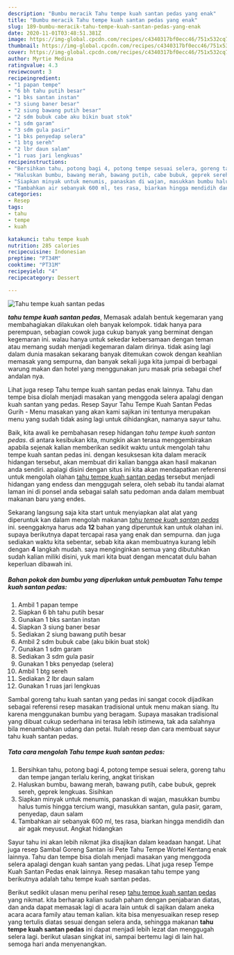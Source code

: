 ```yaml
---
description: "Bumbu meracik Tahu tempe kuah santan pedas yang enak"
title: "Bumbu meracik Tahu tempe kuah santan pedas yang enak"
slug: 189-bumbu-meracik-tahu-tempe-kuah-santan-pedas-yang-enak
date: 2020-11-01T03:48:51.381Z
image: https://img-global.cpcdn.com/recipes/c4340317bf0ecc46/751x532cq70/tahu-tempe-kuah-santan-pedas-foto-resep-utama.jpg
thumbnail: https://img-global.cpcdn.com/recipes/c4340317bf0ecc46/751x532cq70/tahu-tempe-kuah-santan-pedas-foto-resep-utama.jpg
cover: https://img-global.cpcdn.com/recipes/c4340317bf0ecc46/751x532cq70/tahu-tempe-kuah-santan-pedas-foto-resep-utama.jpg
author: Myrtie Medina
ratingvalue: 4.3
reviewcount: 3
recipeingredient:
- "1 papan tempe"
- "6 bh tahu putih besar"
- "1 bks santan instan"
- "3 siung baner besar"
- "2 siung bawang putih besar"
- "2 sdm bubuk cabe aku bikin buat stok"
- "1 sdm garam"
- "3 sdm gula pasir"
- "1 bks penyedap selera"
- "1 btg sereh"
- "2 lbr daun salam"
- "1 ruas jari lengkuas"
recipeinstructions:
- "Bersihkan tahu, potong bagi 4, potong tempe sesuai selera, goreng tahu dan tempe jangan terlalu kering, angkat tiriskan"
- "Haluskan bumbu, bawang merah, bawang putih, cabe bubuk, geprek sereh, geprek lengkuas. Sisihkan"
- "Siapkan minyak untuk menumis, panaskan di wajan, masukkan bumbu halus tumis hingga tercium wangi, masukkan santan, gula pasir, garam, penyedap, daun salam"
- "Tambahkan air sebanyak 600 ml, tes rasa, biarkan hingga mendidih dan air agak meyusut. Angkat hidangkan"
categories:
- Resep
tags:
- tahu
- tempe
- kuah

katakunci: tahu tempe kuah 
nutrition: 285 calories
recipecuisine: Indonesian
preptime: "PT34M"
cooktime: "PT31M"
recipeyield: "4"
recipecategory: Dessert

---
```



![Tahu tempe kuah santan pedas](https://img-global.cpcdn.com/recipes/c4340317bf0ecc46/751x532cq70/tahu-tempe-kuah-santan-pedas-foto-resep-utama.jpg)

<b><i>tahu tempe kuah santan pedas</i></b>, Memasak adalah bentuk kegemaran yang membahagiakan dilakukan oleh banyak kelompok. tidak hanya para perempuan, sebagian cowok juga cukup banyak yang berminat dengan kegemaran ini. walau hanya untuk sekedar kebersamaan dengan teman atau memang sudah menjadi kegemaran dalam dirinya. tidak asing lagi dalam dunia masakan sekarang banyak ditemukan cowok dengan keahlian memasak yang sempurna, dan banyak sekali juga kita jumpai di berbagai warung makan dan hotel yang menggunakan juru masak pria sebagai chef andalan nya.

Lihat juga resep Tahu tempe kuah santan pedas enak lainnya. Tahu dan tempe bisa diolah menjadi masakan yang menggoda selera apalagi dengan kuah santan yang pedas. Resep Sayur Tahu Tempe Kuah Santan Pedas Gurih - Menu masakan yang akan kami sajikan ini tentunya merupakan menu yang sudah tidak asing lagi untuk dihidangkan, namanya sayur tahu.

Baik, kita awali ke pembahasan resep hidangan <i>tahu tempe kuah santan pedas</i>. di antara kesibukan kita, mungkin akan terasa menggembirakan apabila sejenak kalian memberikan sedikit waktu untuk mengolah tahu tempe kuah santan pedas ini. dengan kesuksesan kita dalam meracik hidangan tersebut, akan membuat diri kalian bangga akan hasil makanan anda sendiri. apalagi disini dengan situs ini kita akan mendapatkan referensi untuk mengolah olahan <u>tahu tempe kuah santan pedas</u> tersebut menjadi hidangan yang endess dan menggugah selera, oleh sebab itu tandai alamat laman ini di ponsel anda sebagai salah satu pedoman anda dalam membuat makanan baru yang endes.


Sekarang langsung saja kita start untuk menyiapkan alat alat yang diperuntuk kan dalam mengolah makanan <u><i>tahu tempe kuah santan pedas</i></u> ini. seenggaknya harus ada <b>12</b> bahan yang diperuntuk kan untuk olahan ini. supaya berikutnya dapat tercapai rasa yang enak dan sempurna. dan juga sediakan waktu kita sebentar, sebab kita akan membuatnya kurang lebih dengan <b>4</b> langkah mudah. saya menginginkan semua yang dibutuhkan sudah kalian miliki disini, yuk mari kita buat dengan mencatat dulu bahan keperluan dibawah ini.

<!--inarticleads1-->

##### Bahan pokok dan bumbu yang diperlukan untuk pembuatan Tahu tempe kuah santan pedas:

1. Ambil 1 papan tempe
1. Siapkan 6 bh tahu putih besar
1. Gunakan 1 bks santan instan
1. Siapkan 3 siung baner besar
1. Sediakan 2 siung bawang putih besar
1. Ambil 2 sdm bubuk cabe (aku bikin buat stok)
1. Gunakan 1 sdm garam
1. Sediakan 3 sdm gula pasir
1. Gunakan 1 bks penyedap (selera)
1. Ambil 1 btg sereh
1. Sediakan 2 lbr daun salam
1. Gunakan 1 ruas jari lengkuas


Sambal goreng tahu kuah santan yang pedas ini sangat cocok dijadikan sebagai referensi resep masakan tradisional untuk menu makan siang. Itu karena menggunakan bumbu yang beragam. Supaya masakan tradisional yang dibuat cukup sederhana ini terasa lebih istimewa, tak ada salahnya bila menambahkan udang dan petai. Itulah resep dan cara membuat sayur tahu kuah santan pedas. 

<!--inarticleads2-->

##### Tata cara mengolah Tahu tempe kuah santan pedas:

1. Bersihkan tahu, potong bagi 4, potong tempe sesuai selera, goreng tahu dan tempe jangan terlalu kering, angkat tiriskan
1. Haluskan bumbu, bawang merah, bawang putih, cabe bubuk, geprek sereh, geprek lengkuas. Sisihkan
1. Siapkan minyak untuk menumis, panaskan di wajan, masukkan bumbu halus tumis hingga tercium wangi, masukkan santan, gula pasir, garam, penyedap, daun salam
1. Tambahkan air sebanyak 600 ml, tes rasa, biarkan hingga mendidih dan air agak meyusut. Angkat hidangkan


Sayur tahu ini akan lebih nikmat jika disajikan dalam keadaan hangat. Lihat juga resep Sambal Goreng Santan isi Pete Tahu Tempe Wortel Kentang enak lainnya. Tahu dan tempe bisa diolah menjadi masakan yang menggoda selera apalagi dengan kuah santan yang pedas. Lihat juga resep Tempe Kuah Santan Pedas enak lainnya. Resep masakan tahu tempe yang berikutnya adalah tahu tempe kuah santan pedas. 

Berikut sedikit ulasan menu perihal resep <u>tahu tempe kuah santan pedas</u> yang nikmat. kita berharap kalian sudah paham dengan penjabaran diatas, dan anda dapat memasak lagi di acara lain untuk di sajikan dalam aneka acara acara family atau teman kalian. kita bisa menyesuaikan resep resep yang tertulis diatas sesuai dengan selera anda, sehingga makanan <b>tahu tempe kuah santan pedas</b> ini dapat menjadi lebih lezat dan menggugah selera lagi. berikut ulasan singkat ini, sampai bertemu lagi di lain hal. semoga hari anda menyenangkan.
